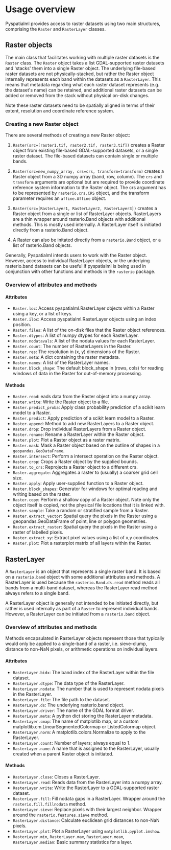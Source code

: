 # Usage overview

Pyspatialml provides access to raster datasets using two main structures,
comprising the `Raster` and `RasterLayer` classes.

## Raster objects

The main class that facilitates working with multiple raster datasets is the
`Raster` class. The `Raster` object takes a list
GDAL-supported raster datasets and 'stacks' them into a single Raster
object. The underlying file-based raster datasets are not physically-stacked,
but rather the Raster object internally represents each band within the
datasets as a `RasterLayer`. This means that metadata regarding what
each raster dataset represents (e.g. the dataset's name) can be retained, and
additional raster datasets can be added or removed from the stack without
physical on-disk changes.

Note these raster datasets need to be spatially aligned in terms of their
extent, resolution and coordinate reference system.

### Creating a new Raster object

There are several methods of creating a new Raster object:

1. ``Raster(src=[raster1.tif, raster2.tif, raster3.tif])`` creates a
Raster object from existing file-based GDAL-supported datasets, or a single
raster dataset. The file-based datasets can contain single or multiple bands.

2. ``Raster(src=new_numpy_array, crs=crs, transform=transform)`` creates a
Raster object from a 3D numpy array (band, row, column). The ``crs`` and
``transform`` arguments are optional but are required to provide coordinate
reference system information to the Raster object. The crs argument has to be
represented by ```rasterio.crs.CRS``` object, and the transform parameter
requires an ```affine.Affine``` object.

3. ``Raster(src=[RasterLayer1, RasterLayer2, RasterLayer3])`` creates a
Raster object from a single or list of RasterLayer objects. RasterLayers are a
thin wrapper around rasterio.Band objects with additional methods. This is
mostly used internally. A RasterLayer itself is initiated directly from a
rasterio.Band object.

4. A Raster can also be initated directly from a `rasterio.Band` object, or
a list of rasterio.Band objects.

Generally, Pyspatialml intends users to work with the Raster object. However,
access to individual RasterLayer objects, or the underlying rasterio.band
datasets can be useful if pyspatialml is being used in conjunction with other
functions and methods in the ``rasterio`` package.

### Overview of attributes and methods

#### Attributes

- `Raster.loc`: Access pyspatialml.RasterLayer objects within a Raster
  using a key, or a list of keys.
- `Raster.iloc`: Access pyspatialml.RasterLayer objects using an index
  position.
- `Raster.files`: A list of the on-disk files that the Raster object
  references.
- `Raster.dtypes`: A list of numpy dtypes for each RasterLayer.
- `Raster.nodatavals`: A list of the nodata values for each RasterLayer.
- `Raster.count`: The number of RasterLayers in the Raster.
- `Raster.res`: The resolution in (x, y) dimensions of the Raster.
- `Raster.meta`: A dict containing the raster metadata.
- `Raster.names`: A list of the RasterLayer names.
- `Raster.block_shape`: The default block_shape in (rows, cols) for
  reading windows of data in the Raster for out-of-memory processing.

#### Methods

- `Raster.read`: eads data from the Raster object into a numpy array.
- `Raster.write`: Write the Raster object to a file.
- `Raster.predict_proba`: Apply class probability prediction of a scikit
  learn model to a Raster.
- `Raster.predict`: Apply prediction of a scikit learn model to a Raster.
- `Raster.append`: Method to add new RasterLayers to a Raster object.
- `Raster.drop`: Drop individual RasterLayers from a Raster object.
- `Raster.rename`: Rename a RasterLayer within the Raster object.
- `Raster.plot`: Plot a Raster object as a raster matrix.
- `Raster.mask`: Mask a Raster object based on the outline of shapes in
  a ``geopandas.GeoDataFrame``.
- `Raster.intersect`: Perform a intersect operation on the Raster object.
- `Raster.crop`: Crops a Raster object by the supplied bounds.
- `Raster.to_crs`: Reprojects a Raster object to a different crs.
- `Raster.aggregate`: Aggregates a raster to (usually) a coarser grid
  cell size.
- `Raster.apply`: Apply user-supplied function to a Raster object.
- `Raster.block_shapes`: Generator for windows for optimal reading and
  writing based on the raster.
- `Raster.copy`: Perform a shallow copy of a Raster object. Note only the
  object itself is copied, not the physical file locations that it is linked
  with.
- `Raster.sample`: Take a random or stratified sample from a Raster.
- `Raster.extract_vector`: Spatial query the pixels in the Raster using a
  geopandas.GeoDataFrame of point, line or polygon geometries.
- `Raster.extract_raster`: Spatial query the pixels in the Raster using a
  raster of labelled pixels.
- `Raster.extract_xy`: Extract pixel values using a list of x,y coordinates.
- `Raster.plot`: Plot a rasterplot matrix of all layers within the Raster.

## RasterLayer

A `RasterLayer` is an object that represents a single raster band. It is
based on a ``rasterio.band`` object with some additional attributes and
methods. A RasterLayer is used because the ``rasterio.Band.ds.read`` method
reads all bands from a multi-band dataset, whereas the RasterLayer read method
always refers to a single band.

A RasterLayer object is generally not intended to be initiated directly, but
rather is used internally as part of a `Raster` to represent individual
bands. However, a RasterLayer can be initiated from a `rasterio.band` object.

### Overview of attributes and methods

Methods encapsulated in RasterLayer objects represent those that typically
would only be applied to a single-band of a raster, i.e. sieve-clump, distance
to non-NaN pixels, or arithmetic operations on individual layers.

#### Attributes

- `RasterLayer.bidx`: The band index of the RasterLayer within the file
  dataset.
- `RasterLayer.dtype`: The data type of the RasterLayer.
- `RasterLayer.nodata`: The number that is used to represent nodata
  pixels in the RasterLayer.
- `RasterLayer.file`: The file path to the dataset.
- `RasterLayer.ds`: The underlying rasterio.band object.
- `RasterLayer.driver`: The name of the GDAL format driver.
- `RasterLayer.meta`: A python dict storing the RasterLayer metadata.
- `RasterLayer.cmap`: The name of matplotlib map, or a custom
  matplotlib.cm.LinearSegmentedColormap or ListedColormap object.
- `RasterLayer.norm`: A matplotlib.colors.Normalize to apply to the
  RasterLayer.
- `RasterLayer.count`: Number of layers; always equal to 1.
- `RasterLayer.name`: A name that is assigned to the RasterLayer, usually
  created when a parent Raster object is initiated.

#### Methods

- `RasterLayer.close`: Closes a RasterLayer.
- `RasterLayer.read`: Reads data from the RasterLayer into a numpy array.
- `RasterLayer.write`: Write the RasterLayer to a GDAL-supported raster
  dataset.
- `RasterLayer.fill`: Fill nodata gaps in a RasterLayer. Wrapper around
  the ``rasterio.fill.fillnodata`` method.
- `RasterLayer.sieve`: Replace pixels with their largest neighbor.
  Wrapper around the ``rasterio.features.sieve`` method.
- `RasterLayer.distance`: Calculate euclidean grid distances to non-NaN
  pixels.
- `RasterLayer.plot`: Plot a RasterLayer using ``matplotlib.pyplot.imshow``.
- `RasterLayer.min`, `RasterLayer.max`, `RasterLayer.mean`,
  `RasterLayer.median`: Basic summary statistics for a layer.
